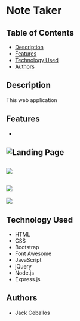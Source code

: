 # Note Taker

## Table of Contents
- [Description](#description)
- [Features](#features)
- [Technology Used](#technology-used)
- [Authors](#authors)

## Description
This web application 

## Features
- 
![Landing Page](assets/)
- 
![](assets/)
- 
![](assets/)
- 
![](assets/)

## Technology Used
- HTML
- CSS
- Bootstrap
- Font Awesome
- JavaScript
- jQuery
- Node.js
- Express.js

## Authors
- Jack Ceballos